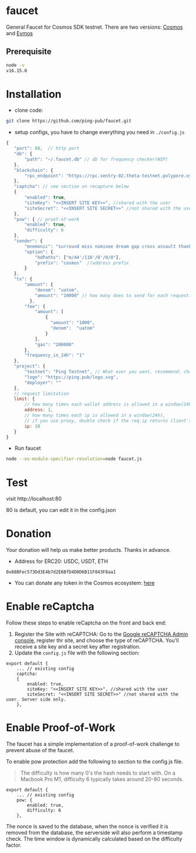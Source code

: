 # faucet

General Faucet for Cosmos SDK testnet. There are two versions: [Cosmos](https://github.com/ping.pub/faucet) and [Evmos](https://github.com/ping-pub/faucet/tree/evmos)

## Prerequisite

```sh
node -v
v16.15.0
```

# Installation

 - clone code:
 
 ```sh
 git clone https://github.com/ping-pub/faucet.git
 ```
 
 - setup configs, you have to change everything you need in `./config.js`
 ```js
 {
    "port": 80,  // http port 
    "db": {
        "path": "~/.faucet.db" // db for frequency checker(WIP)
    }, 
    "blockchain": {
        "rpc_endpoint": "https://rpc.sentry-02.theta-testnet.polypore.xyz"
    },
    "captcha": // see section on recapture below
    {
        "enabled": true,
        "siteKey": "<<INSERT SITE KEY>>", //shared with the user
        "siteSecret": "<<INSERT SITE SECRET>>" //not shared with the user. Server side only.
    },
    "pow": { // proof-of-work 
        "enabled": true,
        "difficulty": 6
    },
    "sender": {
        "mnemonic": "surround miss nominee dream gap cross assault thank captain prosper drop duty group candy wealth weather scale put",
        "option": {
            "hdPaths": ["m/44'/118'/0'/0/0"],
            "prefix": "cosmos"  //address prefix
        }
    },
    "tx": {
        "amount": {
            "denom": "uatom",
            "amount": "10000" // how many does tx send for each request.
          },
        "fee": {
            "amount": [
                {
                  "amount": "1000",
                  "denom":  "uatom"
                }
            ],
            "gas": "200000"
        },
        "frequency_in_24h": "1"
    },
    "project": {
        "testnet": "Ping Testnet", // What ever you want, recommend: chain-id, 
        "logo": "https://ping.pub/logo.svg",
        "deployer": ""
    },
    // request limitation
    limit: {
        // how many times each wallet address is allowed in a window(24h)
        address: 1, 
        // how many times each ip is allowed in a window(24h),
        // if you use proxy, double check if the req.ip returns client's ip.
        ip: 10 
    }
}
 ```
 
 - Run faucet
 ```sh
 node --es-module-specifier-resolution=node faucet.js
 ```
 
 # Test
 
 visit http://localhost:80 
 
 80 is default, you can edit it in the config.json
 
 # Donation

Your donation will help us make better products. Thanks in advance.

 - Address for ERC20: USDC, USDT, ETH
```
0x88BFec573Dd3E4b7d2E6BfD4D0D6B11F843F8aa1
```

 - You can donate any token in the Cosmos ecosystem: [here](https://ping.pub/coffee)
 
 
# Enable reCaptcha
Follow these steps to enable reCaptcha on the front and back end:

1. Register the Site with reCAPTCHA: Go to the [Google reCAPTCHA Admin console](https://www.google.com/recaptcha/admin/create), register thr site, and choose the type of reCAPTCHA. You'll receive a site key and a secret key after registration.
2. Update the `config.js` file with the following section:
```
export default {
    ... // existing config
    captcha:
    {
        enabled: true,
        siteKey: "<<INSERT SITE KEY>>", //shared with the user
        siteSecret: "<<INSERT SITE SECRET>>" //not shared with the user. Server side only.
    },
```
 
# Enable Proof-of-Work
The faucet has a simple implementation of a proof-of-work challenge to prevent abuse of the faucet.

To enable pow protection add the following to section to the config.js file.
> The difficulty is how many 0's the hash needs to start with. On a Macbook Pro M1, difficulty 6 typically takes around 20-80 seconds.
```
export default {
    ... // existing config
    pow: {
        enabled: true,
        difficulty: 6
    },
```

The nonce is saved to the database, when the nonce is verified it is removed from the database, the serverside will also perform a timestamp check. The time window is dynamically calculated based on the difficulty factor.